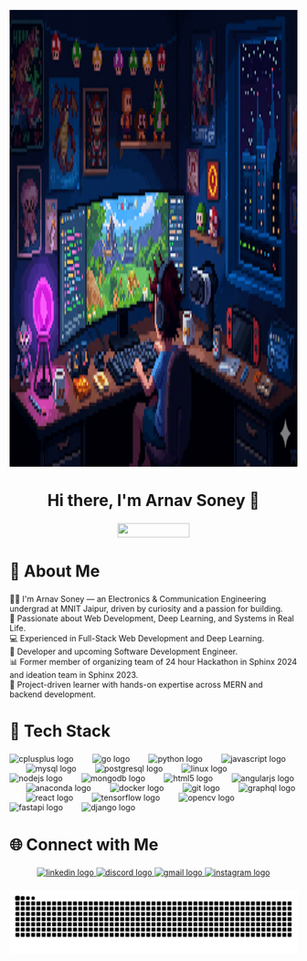 <br clear="both">

<div align="center">
  <img width="100%" height="800" src="https://raw.githubusercontent.com/Arnav-Soney/Arnav-Soney/main/unnamed.png" />
</div>

###

<h1 align="center">Hi there, I'm Arnav Soney 👋</h1>

###

<div align="center">
  <img width="50%" height="25" src="https://visitor-badge.laobi.icu/badge?page_id=Arnav-Soney.Arnav-Soney&left_color=turquoise&left_text=Profile%20Visitors" />
</div>

###

<h1 align="left">🚀 About Me</h1>

###

<p align="left">🧑‍🎓 I'm Arnav Soney — an Electronics & Communication Engineering undergrad at MNIT Jaipur, driven by curiosity and a passion for building.<br>🔬 Passionate about Web Development, Deep Learning, and Systems in Real Life.<br>💻 Experienced in Full-Stack Web Development and Deep Learning.<br>🎨 Developer and upcoming Software Development Engineer.<br>📊 Former member of organizing team of 24 hour Hackathon in Sphinx 2024 and ideation team in Sphinx 2023.<br>🚀 Project-driven learner with hands-on expertise across MERN and backend development.</p>

###

<h1 align="left">🧰 Tech Stack</h1>

###

<div align="left">
  <img src="https://cdn.jsdelivr.net/gh/devicons/devicon/icons/cplusplus/cplusplus-original.svg" height="65" alt="cplusplus logo" />
  <img width="25" />
  <img src="https://cdn.jsdelivr.net/gh/devicons/devicon/icons/go/go-original.svg" height="65" alt="go logo" />
  <img width="25" />
  <img src="https://cdn.jsdelivr.net/gh/devicons/devicon/icons/python/python-original-wordmark.svg" height="65" alt="python logo" />
  <img width="25" />
  <img src="https://cdn.jsdelivr.net/gh/devicons/devicon/icons/javascript/javascript-original.svg" height="65" alt="javascript logo" />
  <img width="25" />
  <img src="https://cdn.jsdelivr.net/gh/devicons/devicon/icons/mysql/mysql-original-wordmark.svg" height="65" alt="mysql logo" />
  <img width="25" />
  <img src="https://cdn.jsdelivr.net/gh/devicons/devicon/icons/postgresql/postgresql-plain-wordmark.svg" height="65" alt="postgresql logo" />
  <img width="25" />
  <img src="https://cdn.jsdelivr.net/gh/devicons/devicon/icons/linux/linux-original.svg" height="65" alt="linux logo" />
  <img width="25" />
  <img src="https://cdn.jsdelivr.net/gh/devicons/devicon/icons/nodejs/nodejs-original-wordmark.svg" height="65" alt="nodejs logo" />
  <img width="25" />
  <img src="https://cdn.jsdelivr.net/gh/devicons/devicon/icons/mongodb/mongodb-original-wordmark.svg" height="65" alt="mongodb logo" />
  <img width="25" />
  <img src="https://cdn.jsdelivr.net/gh/devicons/devicon/icons/html5/html5-plain-wordmark.svg" height="65" alt="html5 logo" />
  <img width="25" />
  <img src="https://cdn.jsdelivr.net/gh/devicons/devicon/icons/angularjs/angularjs-original.svg" height="65" alt="angularjs logo" />
  <img width="25" />
  <img src="https://cdn.jsdelivr.net/gh/devicons/devicon/icons/anaconda/anaconda-original-wordmark.svg" height="65" alt="anaconda logo" />
  <img width="25" />
  <img src="https://cdn.jsdelivr.net/gh/devicons/devicon/icons/docker/docker-plain-wordmark.svg" height="65" alt="docker logo" />
  <img width="25" />
  <img src="https://cdn.jsdelivr.net/gh/devicons/devicon/icons/git/git-plain.svg" height="65" alt="git logo" />
  <img width="25" />
  <img src="https://cdn.jsdelivr.net/gh/devicons/devicon/icons/graphql/graphql-plain-wordmark.svg" height="65" alt="graphql logo" />
  <img width="25" />
  <img src="https://cdn.jsdelivr.net/gh/devicons/devicon/icons/react/react-original.svg" height="65" alt="react logo" />
  <img width="25" />
  <img src="https://cdn.jsdelivr.net/gh/devicons/devicon/icons/tensorflow/tensorflow-original.svg" height="65" alt="tensorflow logo" />
  <img width="25" />
  <img src="https://cdn.jsdelivr.net/gh/devicons/devicon/icons/opencv/opencv-original-wordmark.svg" height="65" alt="opencv logo" />
  <img width="25" />
  <img src="https://cdn.jsdelivr.net/gh/devicons/devicon/icons/fastapi/fastapi-original-wordmark.svg" height="65" alt="fastapi logo" />
  <img width="25" />
  <img src="https://cdn.jsdelivr.net/gh/devicons/devicon/icons/django/django-plain.svg" height="65" alt="django logo" />
</div>

###

<h1 align="left">🌐 Connect with Me</h1>

###

<div align="center">
  <a href="https://www.linkedin.com/in/arnav-soney/" target="_blank">
    <img width="50%" height="25" src="https://img.shields.io/static/v1?message=LinkedIn&logo=linkedin&label=&color=0077B5&logoColor=white&labelColor=&style=flat" height="65" alt="linkedin logo" />
  </a>
  <a href="https://discordapp.com/users/1171151012116045890" target="_blank">
    <img width="50%" height="25" src="https://img.shields.io/static/v1?message=Discord&logo=discord&label=&color=7289DA&logoColor=white&labelColor=&style=flat" height="65" alt="discord logo" />
  </a>
  <a href="mailto:arnav.soney@gmail.com" target="_blank">
    <img width="50%" height="25" src="https://img.shields.io/static/v1?message=Gmail&logo=gmail&label=&color=D14836&logoColor=white&labelColor=&style=flat" height="65" alt="gmail logo" />
  </a>
  <a href="https://www.instagram.com/arnavsoney" target="_blank">
    <img width="50%" height="25" src="https://img.shields.io/static/v1?message=Instagram&logo=instagram&label=&color=E4405F&logoColor=white&labelColor=&style=flat" height="65" alt="instagram logo" />
  </a>
</div>

###

<img src="https://raw.githubusercontent.com/Arnav-Soney/Arnav-Soney/output/snake.svg" alt="Snake animation" />

###

